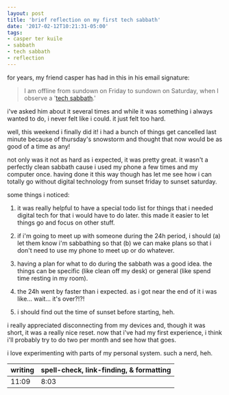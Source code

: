 ```yaml
---
layout: post
title: 'brief reflection on my first tech sabbath'
date: '2017-02-12T10:21:31-05:00'
tags:
- casper ter kuile
- sabbath
- tech sabbath
- reflection
---
```


for years, my friend casper has had in this in his email signature:

> I am offline from sundown on Friday to sundown on Saturday, when I observe a '[tech sabbath](http://www.sabbathmanifesto.org/).' 

i've asked him about it several times and while it was something i always wanted to do, i never felt like i could. it just felt too hard.

well, this weekend i finally did it! i had a bunch of things get cancelled last minute because of thursday's snowstorm and thought that now would be as good of a time as any!

not only was it not as hard as i expected, it was pretty great. it wasn't a perfectly clean sabbath cause i used my phone a few times and my computer once. having done it this way though has let me see how i can totally go without digital technology from sunset friday to sunset saturday. 

some things i noticed:

1. it was really helpful to have a special todo list for things that i needed digital tech for that i would have to do later. this made it easier to let things go and focus on other stuff. 

1. if i'm going to meet up with someone during the 24h period, i should (a) let them know i'm sabbathing so that (b) we can make plans so that i don't need to use my phone to meet up or do whatever. 

1. having a plan for what to do during the sabbath was a good idea. the things can be specific (like clean off my desk) or general (like spend time resting in my room). 

1. the 24h went by faster than i expected. as i got near the end of it i was like... wait... it's over?!?! 

1. i should find out the time of sunset before starting, heh. 

i really appreciated disconnecting from my devices and, though it was short, it was a really nice reset. now that i've had my first experience, i think i'll probably try to do two per month and see how that goes. 

i love experimenting with parts of my personal system. such a nerd, heh. 

<table>
	<thead>
		<tr>
			<th>writing</th>
			<th>spell-check, link-finding, & formatting</th>
		</tr>
	</thead>
	<tbody>
		<tr>
			<td>11:09</td>
			<td>8:03</td>
		</tr>
	</tbody>
</table>